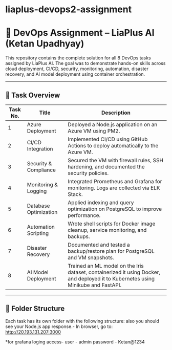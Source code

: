 # liaplus-devops2-assignment
# 🚀 DevOps Assignment – LiaPlus AI (Ketan Upadhyay)

This repository contains the complete solution for all 8 DevOps tasks assigned by LiaPlus AI. The goal was to demonstrate hands-on skills across cloud deployment, CI/CD, security, monitoring, automation, disaster recovery, and AI model deployment using container orchestration.

---

## 📌 Task Overview

| Task No. | Title | Description |
|----------|-------|-------------|
| 1 | Azure Deployment | Deployed a Node.js application on an Azure VM using PM2. |
| 2 | CI/CD Integration | Implemented CI/CD using GitHub Actions to deploy automatically to the Azure VM. |
| 3 | Security & Compliance | Secured the VM with firewall rules, SSH hardening, and documented the security policies. |
| 4 | Monitoring & Logging | Integrated Prometheus and Grafana for monitoring. Logs are collected via ELK Stack. |
| 5 | Database Optimization | Applied indexing and query optimization on PostgreSQL to improve performance. |
| 6 | Automation Scripting | Wrote shell scripts for Docker image cleanup, service monitoring, and backups. |
| 7 | Disaster Recovery | Documented and tested a backup/restore plan for PostgreSQL and VM snapshots. |
| 8 | AI Model Deployment | Trained an ML model on the Iris dataset, containerized it using Docker, and deployed it to Kubernetes using Minikube and FastAPI.

---

## 📁 Folder Structure

Each task has its own folder with the following structure:
also you should see your Node.js app response.-
 In browser, go to:  http://20.193.131.207:3000

 *for grafana loging access-
user - admin
password - Ketan@1234

